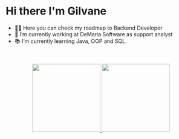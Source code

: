 # Hi there I'm Gilvane

- 👨‍💻 Here you can check my roadmap to Backend Developer
- 🔭 I’m currently working at DeMaria Software as support analyst
- 📚 I’m currently learning Java, OOP and SQL.

##
<br>
<div align="center">
  <a href="https://github.com/gilvaneamaro">
  <img height="180em" src="https://github-readme-stats.vercel.app/api?username=gilvaneamaro&show_icons=true&theme=dark&include_all_commits=true&count_private=true"/> 

  <img height="180em" src="https://github-readme-stats.vercel.app/api/top-langs/?username=gilvaneamaro&layout=compact&theme=dark&include_all_commits=true&count_private=true"/>
</div>
